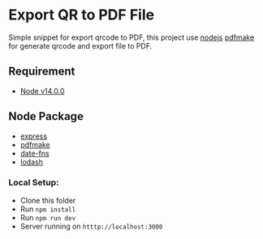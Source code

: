 # Export QR to PDF File

Simple snippet for export qrcode to PDF, this project use [nodejs](https://nodejs.org/) [pdfmake](https://www.npmjs.com/package/pdfmake) for generate qrcode and export file to PDF.

## Requirement

- [Node v14.0.0](https://nodejs.org/)

## Node Package

- [express](https://www.npmjs.com/package/express)
- [pdfmake](https://www.npmjs.com/package/pdfmake)
- [date-fns](https://www.npmjs.com/package/date-fns)
- [lodash](https://www.npmjs.com/package/lodash)

### Local Setup:

- Clone this folder
- Run `npm install`
- Run `npm run dev`
- Server running on `htttp://localhost:3000`
